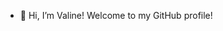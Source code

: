 - 👋 Hi, I’m Valine! Welcome to my GitHub profile!
<!---
valine-mt/valine-mt is a ✨ special ✨ repository because its `README.md` (this file) appears on your GitHub profile.
You can click the Preview link to take a look at your changes.
--->
